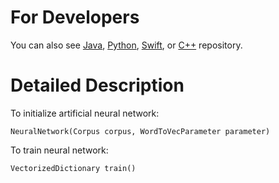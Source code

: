 For Developers
============

You can also see [Java](https://github.com/starlangsoftware/WordToVec), [Python](https://github.com/starlangsoftware/WordToVec-Py), [Swift](https://github.com/starlangsoftware/WordToVec-Swift), or [C++](https://github.com/starlangsoftware/WordToVec-CPP) repository.

Detailed Description
============

To initialize artificial neural network:

	NeuralNetwork(Corpus corpus, WordToVecParameter parameter)

To train neural network:

	VectorizedDictionary train()
